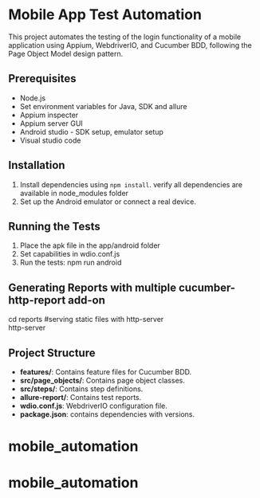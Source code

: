 # Mobile App Test Automation

This project automates the testing of the login functionality of a mobile application using Appium, WebdriverIO, and Cucumber BDD, following the Page Object Model design pattern.

## Prerequisites

- Node.js
- Set environment variables for Java, SDK and allure
- Appium inspecter
- Appium server GUI
- Android studio - SDK setup, emulator setup
- Visual studio code

## Installation

1. Install dependencies using `npm install`. verify all dependencies are available in node_modules folder
2. Set up the Android emulator or connect a real device.

## Running the Tests

1. Place the apk file in the app/android folder
2. Set capabilities in wdio.conf.js
3. Run the tests: npm run android

## Generating Reports with multiple cucumber-http-report add-on
cd reports
#serving static files with http-server  
http-server 


## Project Structure

- **features/**: Contains feature files for Cucumber BDD.
- **src/page_objects/**: Contains page object classes.
- **src/steps/**: Contains step definitions.
- **allure-report/**: Contains test reports.
- **wdio.conf.js**: WebdriverIO configuration file.
- **package.json**: contains dependencies with versions.
# mobile_automation
# mobile_automation

